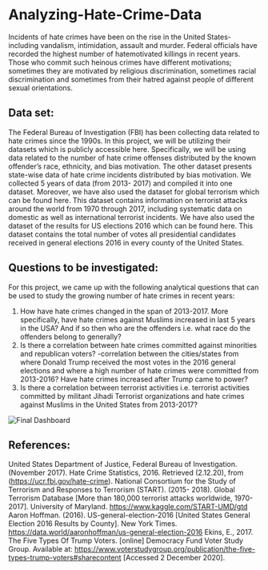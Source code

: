 # Analyzing-Hate-Crime-Data
Incidents of hate crimes have been on the rise in the United States- including vandalism, intimidation, assault and murder. Federal officials have recorded the highest number of hatemotivated killings in recent years. Those who commit such heinous crimes have different motivations; sometimes they are motivated by religious discrimination, sometimes racial discrimination and sometimes from their hatred against people of different sexual orientations.

## Data set:
The Federal Bureau of Investigation (FBI) has been collecting data related to hate crimes since
the 1990s. In this project, we will be utilizing their datasets which is publicly accessible here.
Specifically, we will be using data related to the number of hate crime offenses distributed by the
known offender’s race, ethnicity, and bias motivation. The other dataset presents state-wise data
of hate crime incidents distributed by bias motivation. We collected 5 years of data (from 2013-
2017) and compiled it into one dataset.
Moreover, we have also used the dataset for global terrorism which can be found here. This
dataset contains information on terrorist attacks around the world from 1970 through 2017,
including systematic data on domestic as well as international terrorist incidents.
We have also used the dataset of the results for US elections 2016 which can be found here. This
dataset contains the total number of votes all presidential candidates received in general elections
2016 in every county of the United States.

## Questions to be investigated:
For this project, we came up with the following analytical questions that can be used to study the
growing number of hate crimes in recent years:
1. How have hate crimes changed in the span of 2013-2017. More specifically, have hate
crimes against Muslims increased in last 5 years in the USA? And if so then who are the
offenders i.e. what race do the offenders belong to generally?
2. Is there a correlation between hate crimes committed against minorities and republican
voters? -correlation between the cities/states from where Donald Trump received the
most votes in the 2016 general elections and where a high number of hate crimes were
committed from 2013-2016? Have hate crimes increased after Trump came to power?
3. Is there a correlation between terrorist activities i.e. terrorist activities committed by
militant Jihadi Terrorist organizations and hate crimes against Muslims in the United
States from 2013-2017?

![Final Dashboard](https://user-images.githubusercontent.com/34956004/102812636-26a94300-43e9-11eb-97e4-a30d52c54e01.png)

## References:
United States Department of Justice, Federal Bureau of Investigation. (November 2017). Hate
Crime Statistics, 2016. Retrieved (2.12.20), from (https://ucr.fbi.gov/hate-crime).
National Consortium for the Study of Terrorism and Responses to Terrorism (START). (2015-
2018). Global Terrorism Database [More than 180,000 terrorist attacks worldwide, 1970-2017].
University of Maryland. https://www.kaggle.com/START-UMD/gtd
Aaron Hoffman. (2016). US-general-election-2016 [United States General Election 2016 Results
by County]. New York Times. https://data.world/aaronhoffman/us-general-election-2016
Ekins, E., 2017. The Five Types Of Trump Voters. [online] Democracy Fund Voter Study Group.
Available at: https://www.voterstudygroup.org/publication/the-five-types-trump-voters#sharecontent [Accessed 2 December 2020].
